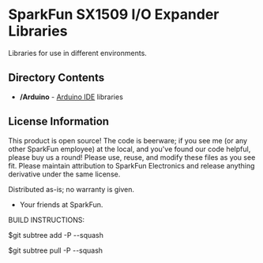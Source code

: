 SparkFun SX1509 I/O Expander Libraries
=================================

Libraries for use in different environments.


Directory Contents
-------------------
* **/Arduino** - [Arduino IDE](http://www.arduino.cc/en/Main/Software) libraries


License Information
-------------------
This product is open source!
The code is beerware; if you see me (or any other SparkFun employee) at the local, and you've found our code helpful, please buy us a round!
Please use, reuse, and modify these files as you see fit. Please maintain attribution to SparkFun Electronics and release anything derivative under the same license.

Distributed as-is; no warranty is given.

- Your friends at SparkFun.



BUILD INSTRUCTIONS:

$git subtree add -P <DIRECTORY NAME> --squash <git repo URL> <ref>

$git subtree pull -P <DIRECTORY NAME> --squash <git repo URL> <ref>
